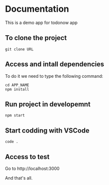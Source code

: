 # Documentation
This is a demo app for todonow app

## To clone the project
`git clone URL`

## Access and intall dependencies
To do it we need to type the following command:
```
cd APP_NAME
npm install
```

## Run project in developemnt
`npm start`

## Start codding with VSCode
`code .`

## Access to test
Go to http://localhost:3000

And that's all.
